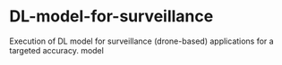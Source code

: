 # DL-model-for-surveillance
Execution of DL model for surveillance (drone-based) applications for a targeted accuracy.
model
